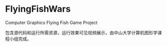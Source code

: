 # FlyingFishWars
Computer Graphics Flying Fish Game Project

包含源代码和运行所需资源，运行效果可见视频展示，由中山大学计算机图形学课程小组完成。
